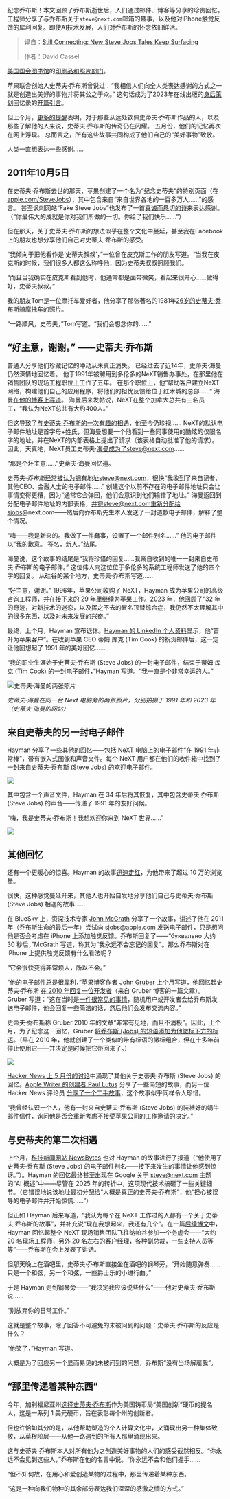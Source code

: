 
<!--
title: 仍在连接：新的史蒂夫·乔布斯故事不断涌现
cover: https://cdn.thenewstack.io/media/2025/06/7174235e-1467px-steve_jobs_and_macintosh_computer_january_1984_by_bernard_gotfryd_-_edited.jpg
summary: 纪念乔布斯！本文回顾了乔布斯逝世后，人们通过邮件、博客等分享的珍贵回忆。工程师分享了与乔布斯关于`steve@next.com`邮箱的趣事，以及他对iPhone触觉反馈的犀利回复。即使AI技术发展，人们对乔布斯的怀念依旧鲜活。
-->

纪念乔布斯！本文回顾了乔布斯逝世后，人们通过邮件、博客等分享的珍贵回忆。工程师分享了与乔布斯关于`steve@next.com`邮箱的趣事，以及他对iPhone触觉反馈的犀利回复。即使AI技术发展，人们对乔布斯的怀念依旧鲜活。

> 译自：[Still Connecting: New Steve Jobs Tales Keep Surfacing](https://thenewstack.io/still-connecting-new-steve-jobs-tales-keep-surfacing/)
> 
> 作者：David Cassel

[美国国会图书馆](https://commons.wikimedia.org/wiki/Library_of_Congress)的[印刷品和照片部门](https://www.loc.gov/rr/print/)。

苹果联合创始人史蒂夫·乔布斯曾说过：“我相信人们向全人类表达感谢的方式之一就是创造出美好的事物并将其公之于众。” 这句话成为了2023年在线出版的[身后策划](https://thenewstack.io/steve-jobs-thanks-silicon-valley-in-new-posthumous-memoir/)回忆录的[开篇引言](https://book.stevejobsarchive.com/)。

但上个月，[更多的提醒](https://blog.hayman.net/2025/05/06/from-steve-jobs-great-idea.html)表明，对于那些从远处钦佩史蒂夫·乔布斯作品的人，以及那些了解他的人来说，史蒂夫·乔布斯的传奇仍在闪耀。 五月份，他们的记忆再次在网上浮现。 总而言之，所有这些故事共同构成了他们自己的“美好事物”致敬。

人类一直想表达一些感谢……

## 2011年10月5日

在史蒂夫·乔布斯去世的那天，苹果创建了一个名为“纪念史蒂夫”的特别页面（在 [apple.com/SteveJobs](https://www.apple.com/stevejobs/)），其中包含来自“来自世界各地的一百多万人……”的感言。 甚至讽刺网站“Fake Steve Jobs”也发布了一首[真诚而恳切的诗](https://web.archive.org/web/20120103092856/http://www.fakesteve.net/)来表达感谢。（“你最伟大的成就是你对我们所做的一切。你给了我们快乐……”）

但在那天，关于史蒂夫·乔布斯的想法似乎在整个文化中蔓延，甚至我在Facebook上的朋友也想分享他们自己对史蒂夫·乔布斯的感受。

“我倾向于把他看作是‘史蒂夫叔叔’，”一位曾在皮克斯工作的朋友写道。“当我在皮克斯的时候，我们很多人都这么称呼他，因为史蒂夫叔叔照顾我们。

“而且当我确实在皮克斯看到他时，他通常都是面带微笑，看起来很开心……做得好，史蒂夫叔叔。”

我的朋友Tom是一位摩托车爱好者，他分享了那张著名的1981年[26岁的史蒂夫·乔布斯骑摩托车的照片](https://www.cultofmac.com/news/photographer-behind-steve-jobs-national-portrait-gallery-photo-recalls-meeting-jobs-gallery)。

“一路顺风，史蒂夫，”Tom写道。“我们会想念你的……”

## “好主意，谢谢。” ——史蒂夫·乔布斯

普通人分享他们珍藏记忆的冲动从未真正消失。 已经过去了近14年，史蒂夫·海曼仍然深情地回忆着。 他于1991年被聘用到多伦多的NeXT销售办事处，在那里他在销售团队的现场工程职位上工作了五年。 在那个职位上，他“帮助客户建立NeXT网络，构建他们自己的应用程序，将他们的担忧反馈给位于红木城的总部……” 海曼[在他的博客上写道](https://blog.hayman.net/2025/05/12/another-steve-jobs-story-including.html)。 海曼后来发帖说，NeXT在整个加拿大总共有三名员工，“我认为NeXT总共有大约400人。”

但这导致了[与史蒂夫·乔布斯的一次有趣的相遇](https://www.newsbytesapp.com/news/science/former-next-engineer-shares-rare-email-of-steve-jobs/story)，他至今仍珍视…… NeXT的默认电子邮件地址是首字母+姓氏，但海曼想要一个他看到一些同事使用的酷炫的仅限名字的地址，并在NeXT的内部表格上提出了请求（该表格自动批准了他的请求）。 因此，天真地，NeXT员工史蒂夫·海曼成为了steve@next.com……

“那是个坏主意……”史蒂夫·海曼回忆道。

史蒂夫·*乔布斯*经常被认为拥有地址steve@next.com，很快“我收到了来自记者、其他CEO、金融人士的电子邮件……” 创建这个以前不存在的电子邮件地址只会让事情变得更糟，因为“通常它会弹回，他们会意识到他们输错了地址。” 海曼返回到分配电子邮件地址的内部表格，并将steve@next.com重新分配给sjobs@next.com——然后向乔布斯先生本人发送了一封道歉电子邮件，解释了整个情况。

“嗨——我是新来的。我做了一件蠢事，设置了一个邮件别名……” 他的电子邮件以“我的歉意。 签名，新人。”结尾。

海曼说，这个故事的结尾是“我将珍惜的回复……我亲自收到的唯一一封来自史蒂夫·乔布斯的电子邮件。” 这位伟人向这位位于多伦多的系统工程师发送了他的四个字的回复。 从硅谷的某个地方，史蒂夫·乔布斯写道……

“好主意，谢谢。”
1996年，苹果公司收购了 NeXT，Hayman 成为苹果公司的高级咨询工程师，并在接下来的 29 年里继续为苹果工作。[2023 年，他回顾了](https://blog.hayman.net/2023/09/18/half-my-life-at-apple.html)“32 年的奇迹，对新技术的迷恋，以及挥之不去的冒名顶替综合症，我仍然不太理解其中的很多东西，以及对未来发展的兴奋。”

最终，上个月，Hayman 宣布退休。[Hayman 的 LinkedIn 个人资料](https://www.linkedin.com/in/sthayman/?originalSubdomain=ca)显示，他“晋升为苹果客户”。在收到苹果 CEO 蒂姆·库克 (Tim Cook) 的祝贺邮件后，这一定让他回想起了 1991 年的美好回忆……

“我的职业生涯始于史蒂夫·乔布斯 (Steve Jobs) 的一封电子邮件，结束于蒂姆·库克 (Tim Cook) 的一封电子邮件，”Hayman 写道。“我一直是个非常幸运的人。”

![史蒂夫·海曼的两张照片](https://cdn.thenewstack.io/media/2025/06/b5d771f9-steve_hayman_with_his_next_computer_-_1991_and_2023__cropped_-1024x362.png)

*史蒂夫·海曼在同一台 Next 电脑旁的两张照片，分别拍摄于 1991 年和 2023 年（史蒂夫·海曼的网站）*

## 来自史蒂夫的另一封电子邮件

Hayman 分享了一些其他的回忆——包括 NeXT 电脑上的电子邮件“在 1991 年非常棒”，带有嵌入式图像和声音文件。每个 NeXT 用户都在他们的收件箱中找到了一封来自史蒂夫·乔布斯 (Steve Jobs) 的欢迎电子邮件。

![](https://cdn.thenewstack.io/media/2025/06/364b8462-screenshot-from-steve-hayman-image-of-next-computer-welcome-message-with-icons-and-steve-jobs-picture.png)

其中包含一个声音文件，Hayman 在 34 年后将其恢复，其中包含史蒂夫·乔布斯 (Steve Jobs) 的声音——传递了 1991 年的友好问候。

“嗨，我是史蒂夫·乔布斯！我想欢迎你来到 NeXT 世界……”

![](https://cdn.thenewstack.io/media/2025/06/cedb0bd1-screenshot-from-steve-hayman-image-of-next-computer-welcome-message-signed-by-steve-jobs-with-lip-service-icon.png)

## 其他回忆

还有一个更暖心的惊喜。Hayman 的故事[迅速走红](https://blog.hayman.net/2025/05/09/well-that-escalated-quickly-on.html)，为他带来了超过 10 万的浏览量。

很快，这种感觉蔓延开来，其他人也开始自发地分享他们自己与史蒂夫·乔布斯 (Steve Jobs) 相遇的故事……

在 BlueSky 上，资深技术专家 [John McGrath](https://www.linkedin.com/in/jmcgrath/details/experience/) 分享了一个故事，讲述了他在 2011 年（乔布斯生命的最后一年）尝试向 sjobs@apple.com 发送电子邮件，只是想问他是否会考虑在 iPhone 上添加触觉反馈。乔布斯回复了——“буквально 大约 30 秒后，”McGrath 写道，称其为“我永远不会忘记的回复”。那么乔布斯对在 iPhone 上提供触觉反馈有什么看法呢？

“它会很快变得非常烦人，所以不会。”

“[他的电子邮件总是很犀利](https://daringfireball.net/2025/05/15_years_later_very_insightful_and_not_negative)，”[苹果博客作者 John Gruber](https://daringfireball.net/) 上个月写道，他回忆起史蒂夫·乔布斯 [在 2010 年回复一位开发者](https://www.taoeffect.com/blog/2010/04/steve-jobs-response-on-section-3-3-1/)（来自 Gruber 博客的一篇文章）。Gruber 写道：“这在当时是[一件很常见的事情](https://www.macstories.net/news/steve-jobs-what-have-you-done-thats-so-great/)，随机用户或开发者会给乔布斯发送电子邮件，他会回复一些简洁的话，然后他们会发布交流内容。”

史蒂夫·乔布斯称 Gruber 2010 年的文章“非常有见地，而且不消极”。因此，上个月，为了纪念这一回忆，Gruber [将乔布斯 (Jobs) 的短语添加为他徽标下方的标语](https://daringfireball.net/2025/05/more_insight_and_not-negativity)。（早在 2010 年，他就创建了一个类似的带有标语的徽标组合，但在十多年前停止使用它——并决定是时候把它带回来了。）

![](https://cdn.thenewstack.io/media/2025/06/f9ef3c94-screenshot-of-daring-fireball-logo-very-insightful-and-not-negative.png)

[Hacker News 上 5 月份的讨论](https://news.ycombinator.com/item?id=43929724)中涌现了其他关于史蒂夫·乔布斯 (Steve Jobs) 的回忆。[Apple Writer 的创建者 Paul Lutus](https://news.ycombinator.com/item?id=43931874) 分享了一些简短的故事，而另一位 Hacker News 评论员 [分享了一个二手故事](https://news.ycombinator.com/item?id=43946947)，这个故事似乎同样令人珍惜。

“我曾经认识一个人，他有一封来自史蒂夫·乔布斯 (Steve Jobs) 的装裱好的蜗牛邮件信件，询问他是否会重新考虑不接受苹果公司的工作邀请的决定。”

## 与史蒂夫的第二次相遇

上个月，[科技新闻网站 NewsBytes](https://www.newsbytesapp.com/news/science/former-next-engineer-shares-rare-email-of-steve-jobs/story) 也对 Hayman 的故事进行了报道（“他使用了史蒂夫·乔布斯 (Steve Jobs) 的电子邮件别名——接下来发生的事情让他感到惊讶。”）。Hayman 的回忆最终甚至出现在 Google 关于 steve@next.com 主题的“AI 概述”中——尽管在 2025 年的转折中，这项现代技术搞砸了一些关键细节。（它错误地说该地址最初分配给“大概是真正的史蒂夫·乔布斯”，他“担心被误导的电子邮件并开始惊慌……”）

但正如 Hayman 后来写道，“我认为每个在 NeXT 工作过的人都有一个关于史蒂夫·乔布斯的故事”，并补充说“现在我想起来，我还有几个”。在一篇[后续博文](https://blog.hayman.net/2025/05/12/another-steve-jobs-story-including.html)中，Hayman 回忆起整个 NeXT 现场销售团队飞往纳帕谷参加一个务虚会——“大约 20 名现场工程师，另外 20 名左右的客户经理，各种副总裁，一些支持人员等等”——乔布斯在会上发表了讲话。

但那天晚上在酒吧里，史蒂夫·乔布斯直接坐在酒吧的钢琴旁，“开始随意弹奏……只是一个和弦，另一个和弦，一些爵士乐的小进行曲。”

于是 Hayman 走到钢琴旁——“我决定我应该说些什么”——他对史蒂夫·乔布斯说……

“别放弃你的日常工作。”

这就是整个故事，除了回答不可避免的未被问到的问题：史蒂夫·乔布斯的反应是什么？

“他笑了，”Hayman 写道。

大概是为了回应另一个显而易见的未被问到的问题，乔布斯“没有当场解雇我”。

## “那里传递着某种东西”

今年，加利福尼亚州[选择史蒂夫·乔布斯](https://www.gov.ca.gov/2025/02/19/california-nominates-steve-jobs-for-its-american-innovation-coin-1-coin-to-be-produced-by-u-s-mint/)作为美国铸币局“美国创新”硬币的提名人，这是一系列 1 美元硬币，旨在表彰每个州的创新者。

但也许恰如其分的是，从他帮助塑造的个人计算文化中，又涌现出另一种集体致敬，从草根阶层——从他一路遇到的所有人那里涌现出来。

这与史蒂夫·乔布斯本人对所有他为之创造美好事物的人们的感受截然相反。“你永远不会见到这些人，”乔布斯在他的名言中说。“你永远不会和他们握手……

“但不知何故，在用心和爱创造某物的过程中，那里传递着某种东西。

“这是一种向我们物种的其余部分表达我们深深的感激之情的方式。”
